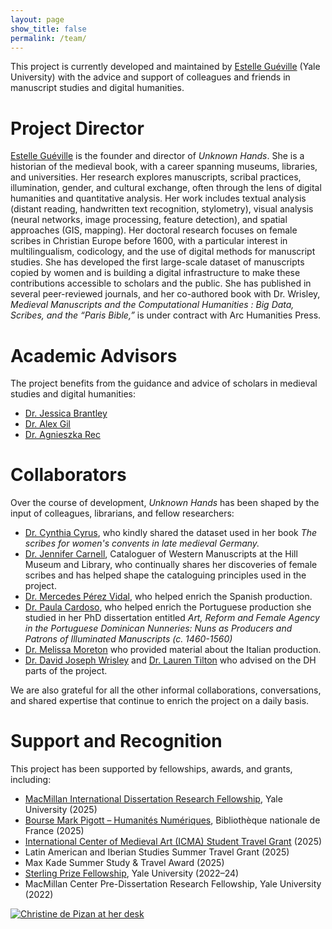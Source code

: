 ```yaml
---
layout: page
show_title: false
permalink: /team/
---
```

 
This project is currently developed and maintained by [Estelle Guéville](https://estellegueville.com) (Yale University) with the advice and support of colleagues and friends in manuscript studies and digital humanities.

# Project Director
[Estelle Guéville](https://estellegueville.com) is the founder and director of *Unknown Hands*. She is a historian of the medieval book, with a career spanning museums, libraries, and universities. Her research explores manuscripts, scribal practices, illumination, gender, and cultural exchange, often through the lens of digital humanities and quantitative analysis. Her work includes textual analysis (distant reading, handwritten text recognition, stylometry), visual analysis (neural networks, image processing, feature detection), and spatial approaches (GIS, mapping). Her doctoral research focuses on female scribes in Christian Europe before 1600, with a particular interest in multilingualism, codicology, and the use of digital methods for manuscript studies. She has developed the first large-scale dataset of manuscripts copied by women and is building a digital infrastructure to make these contributions accessible to scholars and the public. She has published in several peer-reviewed journals, and her co-authored book with Dr. Wrisley, *Medieval Manuscripts and the Computational Humanities : Big Data, Scribes, and the “Paris Bible,”* is under contract with Arc Humanities Press. 

# Academic Advisors
The project benefits from the guidance and advice of scholars in medieval studies and digital humanities:
- [Dr. Jessica Brantley](https://english.yale.edu/people/tenured-and-tenure-track-faculty-professors/jessica-brantley)
- [Dr. Alex Gil](https://span-port.yale.edu/people/alexander-gil-fuentes)
- [Dr. Agnieszka Rec](https://beinecke.library.yale.edu/about/staff/agnieszka-rec)

# Collaborators
Over the course of development, *Unknown Hands* has been shaped by the input of colleagues, librarians, and fellow researchers:
  - [Dr. Cynthia Cyrus](https://music.unc.edu/graduate/phdalumni/phd-alumni-1990-1999/cynthia-j-cyrus-phd-1990/), who kindly shared the dataset used in her book *The scribes for women's convents in late medieval Germany.*
  - [Dr. Jennifer Carnell](https://hmml.org/about/staff/carnell/), Cataloguer of Western Manuscripts at the Hill Museum and Library, who continually shares her discoveries of female scribes and has helped shape the cataloguing principles used in the project.
  - [Dr. Mercedes Pérez Vidal](https://uam.academia.edu/MercedesPerezVidal), who helped enrich the Spanish production.
  - [Dr. Paula Cardoso](https://novaresearch.unl.pt/en/persons/paula-cardoso), who helped enrich the Portuguese production she studied in her PhD dissertation entitled *Art, Reform and Female Agency in the Portuguese Dominican Nunneries: Nuns as Producers and Patrons of Illuminated Manuscripts (c. 1460-1560)*
  - [Dr. Melissa Moreton](https://www.ias.edu/scholars/melissa-moreton) who provided material about the Italian production.
  - [Dr. David Joseph Wrisley](https://nyuad.nyu.edu/en/academics/divisions/arts-and-humanities/faculty/david-wrisley.html) and [Dr. Lauren Tilton](https://rhetoric.richmond.edu/faculty/ltilton/) who advised on the DH parts of the project.

We are also grateful for all the other informal collaborations, conversations, and shared expertise that continue to enrich the project on a daily basis.


# Support and Recognition
This project has been supported by fellowships, awards, and grants, including:
  - [MacMillan International Dissertation Research Fellowship](https://macmillan.yale.edu/), Yale University (2025)
  - [Bourse Mark Pigott – Humanités Numériques](https://www.bnf.fr/fr/appel-chercheurs-associes-2025-2026), Bibliothèque nationale de France (2025)
  - [International Center of Medieval Art (ICMA) Student Travel Grant](https://www.medievalart.org/) (2025)
  - Latin American and Iberian Studies Summer Travel Grant (2025)
  - Max Kade Summer Study & Travel Award (2025)
  - [Sterling Prize Fellowship](https://gsas.yale.edu/funding-aid/internal-fellowships/sterling-prize-fellowship), Yale University (2022–24)
  - MacMillan Center Pre-Dissertation Research Fellowship, Yale University (2022)



<a href="{{ '/img/75_cent_vi_43_f_0476.jpeg' | absolute_url }}">
  <img src="{{ '/img/75_cent_vi_43_f_0476.jpeg' | absolute_url }}" alt="Christine de Pizan at her desk"/>
</a>
